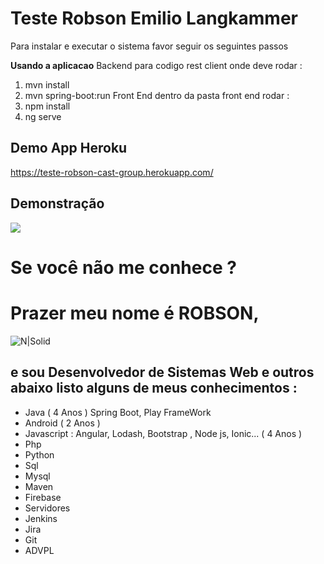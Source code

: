 # Teste Robson Emilio Langkammer

Para instalar e executar o sistema favor seguir os seguintes passos

**Usando a aplicacao**
Backend para codigo rest client onde deve rodar :
1) mvn install
2) mvn spring-boot:run
Front End dentro da pasta front end rodar : 
1) npm install
2) ng serve

## Demo App Heroku
https://teste-robson-cast-group.herokuapp.com/

## Demonstração
![](https://media.giphy.com/media/S4BKP8heoUiEsMjGuM/giphy.gif)

# Se você não me conhece ?
# Prazer meu nome é ROBSON,
![N|Solid](https://i.ibb.co/PjHNJgM/robson.jpg)

## e sou Desenvolvedor de Sistemas Web e outros abaixo listo alguns de meus conhecimentos :
 - Java ( 4 Anos ) Spring Boot, Play FrameWork
 - Android ( 2 Anos )
 - Javascript : Angular, Lodash, Bootstrap , Node js, Ionic... ( 4 Anos )
 - Php
 - Python
 - Sql
 - Mysql
 - Maven
 - Firebase
 - Servidores
 - Jenkins
 - Jira
 - Git
 - ADVPL









